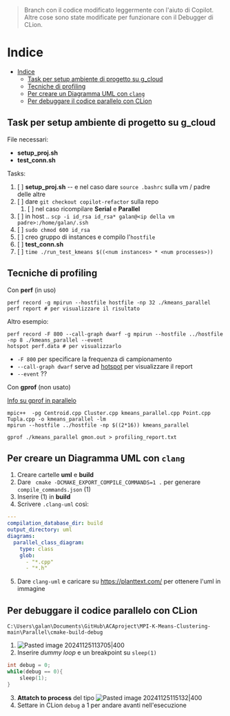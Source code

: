 > Branch con il codice modificato leggermente con l'aiuto di Copilot. Altre cose sono state modificate per funzionare con il Debugger di CLion.

# Indice

- [Indice](#indice)
  - [Task per setup ambiente di progetto su g_cloud](#task-per-setup-ambiente-di-progetto-su-g_cloud)
  - [Tecniche di profiling](#tecniche-di-profiling)
  - [Per creare un Diagramma UML con `clang`](#per-creare-un-diagramma-uml-con-clang)
  - [Per debuggare il codice parallelo con CLion](#per-debuggare-il-codice-parallelo-con-clion)

## Task per setup ambiente di progetto su g_cloud

File necessari:
- **setup_proj.sh** 
- **test_conn.sh**

Tasks:
 1. [ ] **setup_proj.sh** -- e nel caso dare `source .bashrc` sulla vm / padre delle altre 
 2. [ ] dare `git checkout copilot-refactor` sulla repo
	 1. [ ] nel caso ricompilare **Serial** e **Parallel**
 3. [ ] in host .. `scp -i id_rsa id_rsa* galan@<ip della vm padre>:/home/galan/.ssh`
 4. [ ] `sudo chmod 600 id_rsa`
 5. [ ] creo gruppo di instances e compilo l'`hostfile`
 6. [ ] **test_conn.sh**
 7. [ ] `time ./run_test_kmeans $((<num instances> * <num processes>))`

## Tecniche di profiling 

Con **perf** (in uso)

```Shell
perf record -g mpirun --hostfile hostfile -np 32 ./kmeans_parallel
perf report # per visualizzare il risultato
```
Altro esempio:
```Shell
perf record -F 800 --call-graph dwarf -g mpirun --hostfile ../hostfile -np 8 ./kmeans_parallel --event
hotspot perf.data # per visualizzarlo
```
- `-F 800` per specificare la frequenza di campionamento
- `--call-graph dwarf` serve ad [hotspot](https://github.com/KDAB/hotspot) per visualizzare il report
- `--event` ??

Con **gprof** (non usato)

[Info su gprof in parallelo](https://stackoverflow.com/questions/53794093/how-do-i-get-meaningful-results-from-gprof-on-an-mpi-code)

```Shell
mpic++  -pg Centroid.cpp Cluster.cpp kmeans_parallel.cpp Point.cpp Tupla.cpp -o kmeans_parallel -lm
mpirun --hostfile ../hostfile -np $((2*16)) kmeans_parallel

gprof ./kmeans_parallel gmon.out > profiling_report.txt
```

## Per creare un Diagramma UML con `clang`

1. Creare cartelle **uml** e **build**
2. Dare ` cmake -DCMAKE_EXPORT_COMPILE_COMMANDS=1 .` per generare `compile_commands.json` (1)
3. Inserire (1) in **build**
4. Scrivere `.clang-uml` così:
```yaml
---
compilation_database_dir: build
output_directory: uml
diagrams:
  parallel_class_diagram:
    type: class
    glob:
      - "*.cpp"
      - "*.h"
```
5. Dare `clang-uml` e caricare su https://planttext.com/ per ottenere l'uml in immagine
  
## Per debuggare il codice parallelo con CLion

```
C:\Users\galan\Documents\GitHub\ACAproject\MPI-K-Means-Clustering-main\Parallel\cmake-build-debug
```
1. ![Pasted image 20241125113705|400](https://github.com/user-attachments/assets/8e2e477a-7a10-4e9d-a376-431774d4bb0a)
2. Inserire _dummy loop_ e un breakpoint su `sleep(1)`
```C++
int debug = 0;
while(debug == 0){
	sleep(1);
}
```
3. **Attatch to process** del tipo ![Pasted image 20241125115132|400](https://github.com/user-attachments/assets/593db1f5-959e-4531-bd8b-5d21762490eb)
4. Settare in CLion `debug` a 1 per andare avanti nell'esecuzione
